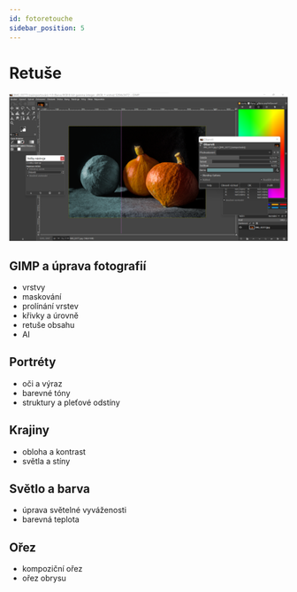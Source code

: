 ```yaml
---
id: fotoretouche
sidebar_position: 5
---
```


# Retuše
![image](./images/gimp.png)
## GIMP a úprava fotografií
- vrstvy
- maskování
- prolínání vrstev
- křivky a úrovně
- retuše obsahu
- AI
## Portréty
- oči a výraz
- barevné tóny
- struktury a pleťové odstíny
## Krajiny
- obloha a kontrast
- světla a stíny
## Světlo a barva
- úprava světelné vyváženosti
- barevná teplota

## Ořez
- kompoziční ořez
- ořez obrysu
